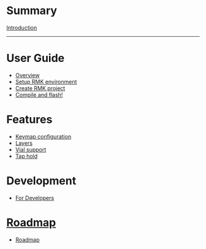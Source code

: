 # Summary

[Introduction](README.md)

---

# User Guide

- [Overview](guide_overview.md)
- [Setup RMK environment](setup_environment.md)
- [Create RMK project](create_project.md)
- [Compile and flash!](compile_and_flash.md)

# Features
- [Keymap configuration]()
- [Layers]()
- [Vial support]()
- [Tap hold]()

# Development
- [For Developers]()

# [Roadmap](roadmap.md)

- [Roadmap](roadmap.md)

